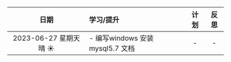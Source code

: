 |         日期          | 学习/提升                      | 计划  | 反思  |
|:-------------------:|:---------------------------|:---:|:---:|
| 2023-06-27 星期天 晴 ☀️ | -  编写windows 安装mysql5.7 文档 |  -  |  -  | |  -  |  -  |
